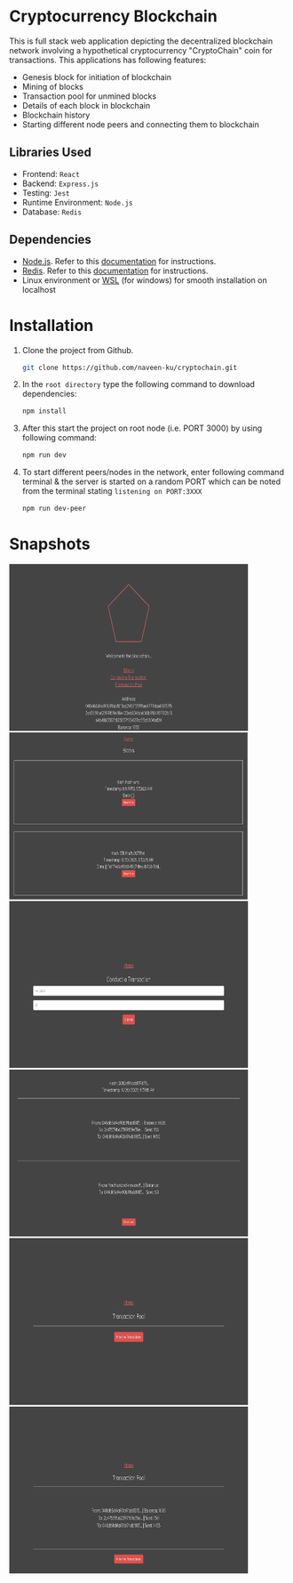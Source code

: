 # Cryptocurrency Blockchain

This is  full stack web application depicting the decentralized blockchain network involving a hypothetical cryptocurrency "CryptoChain" coin for transactions. This applications has following features:

- Genesis block for initiation of blockchain
- Mining of blocks
- Transaction pool for unmined blocks
- Details of each block in blockchain
- Blockchain history
- Starting different node peers and connecting them to blockchain

## Libraries Used

- Frontend: `React`
- Backend: `Express.js`
- Testing: `Jest`
- Runtime Environment: `Node.js`
- Database: `Redis`

## Dependencies

- [Node.js](https://nodejs.org/en/). Refer to this [documentation](https://nodejs.org/en/download/package-manager/) for instructions.
- [Redis](https://redis.io/). Refer to this [documentation](https://redis.io/topics/quickstart) for instructions.
- Linux environment or [WSL](https://docs.microsoft.com/en-us/windows/wsl/install-win10) (for windows) for smooth installation on localhost

# Installation

1. Clone the project from Github.

    ```bash
    git clone https://github.com/naveen-ku/cryptochain.git
    ```

2. In the `root directory` type the following command to download dependencies:

    ```bash
    npm install
    ```

3. After this start the project on root node (i.e. PORT 3000) by using following command:

    ```bash
    npm run dev
    ```

4. To start different peers/nodes in the network, enter following command terminal & the server is started on a random PORT which can be noted from the terminal stating `listening on PORT:3XXX`

    ```bash
    npm run dev-peer
    ```

# Snapshots

<img src="images/home.png" width="430" height="300" />
<img src="images/all-blocks.png" width="430" height="300" />
<img src="images/conduct-transaction.png" width="430" height="300" />
<img src="images/transaction-detail.png" width="430" height="300" />
<img src="images/transaction-pool.png" width="430" height="300" />
<img src="images/transaction-1.png" width="430" height="300" />
